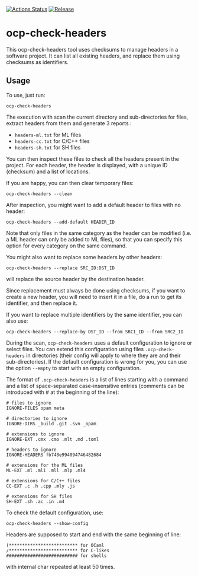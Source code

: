
[![Actions Status](https://github.com/ocamlpro/ocp-check-headers/workflows/Main%20Workflow/badge.svg)](https://github.com/ocamlpro/ocp-check-headers/actions)
[![Release](https://img.shields.io/github/release/ocamlpro/ocp-check-headers.svg)](https://github.com/ocamlpro/ocp-check-headers/releases)

# ocp-check-headers

This ocp-check-headers tool uses checksums to manage headers in a software
project. It can list all existing headers, and replace them using checksums
as identifiers.

## Usage

To use, just run:

```
ocp-check-headers
```

The execution with scan the current directory and sub-directories for
files, extract headers from them and generate 3 reports :

* `headers-ml.txt` for ML files
* `headers-cc.txt` for C/C++ files
* `headers-sh.txt` for SH files

You can then inspect these files to check all the headers present in
the project. For each header, the header is displayed, with a unique
ID (checksum) and a list of locations.

If you are happy, you can then clear temporary files:

```
ocp-check-headers --clean
```

After inspection, you might want to add a default header to files with
no header:

```
ocp-check-headers --add-default HEADER_ID
```

Note that only files in the same category as the header can be
modified (i.e. a ML header can only be added to ML files), so that you
can specify this option for every category on the same command.

You might also want to replace some headers by other headers:

```
ocp-check-headers --replace SRC_ID:DST_ID
```

will replace the source header by the destination header.

Since replacement must always be done using checksums, if you want to
create a new header, you will need to insert it in a file, do a run to
get its identifier, and then replace it.

If you want to replace multiple identifiers by the same identifier,
you can also use:

```
ocp-check-headers --replace-by DST_ID --from SRC1_ID --from SRC2_ID
```

During the scan, `ocp-check-headers` uses a default configuration to
ignore or select files. You can extend this configuration using files
`.ocp-check-headers` in directories (their config will apply to
where they are and their sub-directories). If the default
configuration is wrong for you, you can use the option `--empty` to
start with an empty configuration.

The format of `.ocp-check-headers` is a list of lines starting
with a command and a list of space-separated case-insensitive entries
(comments can be introduced with # at the beginning of the line):

```
# files to ignore
IGNORE-FILES opam meta

# directories to ignore
IGNORE-DIRS _build .git .svn _opam

# extensions to ignore
IGNORE-EXT .cmx .cmo .mlt .md .toml

# headers to ignore
IGNORE-HEADERS fb748e994094746482684

# extensions for the ML files
ML-EXT .ml .mli .mll .mlp .ml4

# extensions for C/C++ files
CC-EXT .c .h .cpp .mly .js

# extensions for SH files
SH-EXT .sh .ac .in .m4
```

To check the default configuration, use:

```
ocp-check-headers --show-config
```

Headers are supposed to start and end with the same beginning of line:

```
(************************** for OCaml
/************************** for C-likes
########################### for shells
```

with internal char repeated at least 50 times.

